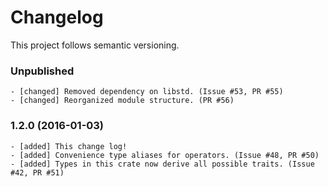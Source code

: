 # Changelog

This project follows semantic versioning.

### Unpublished
    - [changed] Removed dependency on libstd. (Issue #53, PR #55)
    - [changed] Reorganized module structure. (PR #56)


### 1.2.0 (2016-01-03)
    - [added] This change log!
    - [added] Convenience type aliases for operators. (Issue #48, PR #50)
    - [added] Types in this crate now derive all possible traits. (Issue #42, PR #51)
